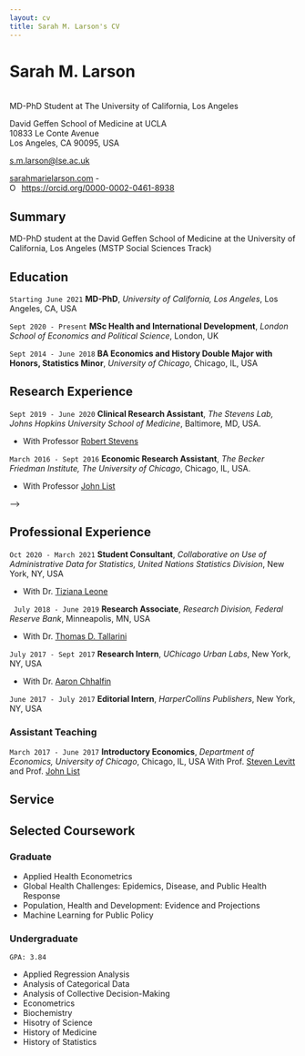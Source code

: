```yaml
---
layout: cv
title: Sarah M. Larson's CV
---
```

# Sarah M. Larson
<br/>
MD-PhD Student at The University of California, Los Angeles

David Geffen School of Medicine at UCLA<br/>
10833 Le Conte Avenue<br/>
Los Angeles, CA 90095, USA<br/>

<a href="mailto:s.m.larson@lse.ac.uk">s.m.larson@lse.ac.uk</a>

<div id="webaddress">
  <a href="https://sarahmarielarson.com"><i class="fas fa-home"></i> sarahmarielarson.com</a> -   
  <!-- <a href="https://arcade.cs.jhu.edu/"><i class="fas fa-users"></i> arcade.cs.jhu.edu</a> - -->
  <!-- <a href="https://cirl.lcsr.jhu.edu/"><i class="fas fa-users"></i> cirl.lcsr.jhu.edu</a><br/> -->
  <!-- <a href="https://scholar.google.com/citations?user=QX7AvxUAAAAJ&hl"><i class="fas fa-graduation-cap"></i> Benjamin D. Killeen</a> - -->
  <!-- <a href="https://orcid.org/0000-0003-2511-7929"><i class="ai ai-orcid"></i> 0000-0003-2511-7929</a> -  -->
  <!-- <a href="https://twitter.com/bdkilleen"><i class="fab fa-twitter"></i> @bdkilleen</a> -->
  <div itemscope itemtype="https://schema.org/Person"><a itemprop="sameAs" content="https://orcid.org/0000-0002-0461-8938" href="https://orcid.org/0000-0002-0461-8938" target="orcid.widget" rel="me noopener noreferrer" style="vertical-align:top;"><img src="https://orcid.org/sites/default/files/images/orcid_16x16.png" style="width:1em;margin-right:.5em;" alt="ORCID iD icon">https://orcid.org/0000-0002-0461-8938</a></div>
</div>

## Summary

MD-PhD student at the David Geffen School of Medicine at the University of California, Los Angeles (MSTP Social Sciences Track)


## Education

`Starting June 2021`
**MD-PhD**, *University of California, Los Angeles*, Los Angeles, CA, USA

`Sept 2020 - Present`
**MSc Health and International Development**, *London School of Economics and Political Science*, London, UK

`Sept 2014 - June 2018`
**BA Economics and History Double Major with Honors, Statistics Minor**, *University of Chicago*, Chicago, IL, USA




## Research Experience

`Sept 2019 - June 2020`
**Clinical Research Assistant**, *The Stevens Lab, Johns Hopkins University School of Medicine*, Baltimore, MD, USA.
- With Professor [Robert Stevens](https://www.hopkinsmedicine.org/research/labs/robert-stevens-lab)

`March 2016 - Sept 2016`
**Economic Research Assistant**, *The Becker Friedman Institute, The University of Chicago*, Chicago, IL, USA.
- With Professor [John List](https://voices.uchicago.edu/jlist/)


 -->

<!-- - Investigated object detection in image-based experiments for condensed matter physics. -->
<!--   - Honors Thesis: "Starting from Scratch: Deep Learning for Novel Scientific Image Analysis" -->
<!--   - Code: [github.com/benjamindkilleen/artifice](https://github.com/benjamindkilleen/artifice) -->
  
 
## Professional Experience

`Oct 2020 - March 2021`
**Student Consultant**, *Collaborative on Use of Administrative Data for Statistics, United Nations Statistics Division*, New York, NY, USA
- With Dr. [Tiziana Leone](https://www.lse.ac.uk/international-development/people/tiziana-leone)

` July 2018 - June 2019`
**Research Associate**, *Research Division, Federal Reserve Bank*, Minneapolis, MN, USA
- With Dr. [Thomas D. Tallarini](https://www.minneapolisfed.org/people/thomas-d-tallarini)

`July 2017 - Sept 2017`
**Research Intern**, *UChicago Urban Labs*, New York, NY, USA
- With Dr. [Aaron Chhalfin](http://achalfin.weebly.com/)

`June 2017 - July 2017`
**Editorial Intern**, *HarperCollins Publishers*, New York, NY, USA

<!--
## Selected Honors

`05/2020`
**Best Graduate Project Award**, *[Computer Integrated Surgical Systems and Technology](http://www.cs.jhu.edu/~cis/)* course,
*Johns Hopkins University*, USA.

`04/2020`
[**COVID-19 Dataset Award**](https://www.kaggle.com/data/139140#796870), *Kaggle*.
- For our county-level dataset in [[M-1]](#preprints).

`12/2019`
**Intuitive Surgical [Best Project Award](https://lcsr.jhu.edu/announcements/deep-learning-course-prepares-students-for-success-in-ai-careers/)**,
*[Deep Learning](https://deep.cs.jhu.edu)* course, *Johns Hopkins University*, USA.
- *Project:* *Enriching Unsupervised Feature Learning via Intermediate Subtasks.*
- With [Michael Peven](https://scholar.google.com/citations?user=QQhzlS4AAAAJ&hl=en), Shaoyan Pan,
  and Matthew Pittman.

  -->

<!--
## Publications
<!--
My publication list is also available on [Google
Scholar](https://scholar.google.com/citations?user=QX7AvxUAAAAJ&hl). Asterisk (\*) indicates equal
contribution.

### Peer-reviewed Journal Articles

`J-1` 
J. van, **S. Larson**, H. Kwon, C. Paxton, GD Hager. "Good Robot!": Efficient
Reinforcement Learning for Multi-Step Visual Tasks with Sim to Real Transfer. *IEEE Robotics and
Automation Letters*, vol. 5, no. 4, pp. 6724–6731, Oct. 2020. doi:
[10.1109/LRA.2020.3015448](https://dx.doi.org/10.1109/LRA.2020.3015448).


<!--
### Peer-reviewed Conference Papers

`C-3`

X. Liu\*, **B. D. Killeen**\*, A. Sinha, M. Ishii, G. Hager, R. Taylor, M. Unberath. Neighborhood
Normalization for Robust Geometric Feature Learning. To appear in *The IEEE/CVF Conference on
Computer Vision and Pattern Recognition*, 2021.

`C-2`
C. Gao, X. Liu, W. Gu, **B. D. Killeen**, M. Armand, R. Taylor, M. Unberath. Generalizing
Spatial Transformers to Projective Geometry with Applications to 2D/3D
Registrationc. *MICCAI*, 2020, [arxiv:2003.10987](https://arxiv.org/abs/2003.10987).

`C-1`
X. Liu, Y. Zhang, **B. Killeen**, M. Ishii, G. Hager, R. Taylor, M. Unberath. Extremely Dense Point
Correspondences using a Learned Feature Descriptor. *Proceedings of the IEEE/CVF Conference on
Computer Vision and Pattern Recognition*, pp. 4847-4856, 2020.

### Preprints

`M-2`
J. Y. Wu\*, **B. D. Killeen**\*, P. Nikutta, M. Thies, A. Zapaishchykova, S. Chakraborty,
M. Unberath. Changes in Reproductive Rate of SARS-CoV-2 Due to Non-pharmaceutical Interventions in
1,417 U.S. Counties. *medRxiv preprint*, Jun. 2020, doi:
[10.1101/2020.05.31.20118687](https://dx.doi.org/10.1101/2020.05.31.20118687).

`M-1`
**B. D. Killeen**\*, J. Y. Wu\*, K. Shah, A. Zapaishchykova, P. Nikutta, A. Tamhane, S. Chakraborty,
J. Wei, T. Gao, M. Thies, M. Unberath. A County-level Dataset for Informing the United States’
Response to COVID-19. *arXiv preprint*, 2020, [arXiv:2004.00756](http://arxiv.org/abs/2004.00756).

### Patents

`P-1` G. W. Burr and **B. D. Killeen**. 2020. Efficient Processing of Convolutional Neural Network
Layers Using Analog-memory-based Hardware. 20200117986, filed March 25, 2019, and issued April
16, 2020, [uspto.report/patent/app/20200117986](https://uspto.report/patent/app/20200117986).

## Selected Press

`2020` 
Dziarkach, Andrei. **"Details with Andrei Dziarkach."** *Voice of America*. November 21, 2020
Accessed November 26, 2020. [golosameriki.com/a/detali/5671254.html](https://www.golosameriki.com/a/detali/5671254.html).

BBC. **"Dog Training Technique Helps Robot Learn and Other News."** *BBC News*. October
30, 2020. Accessed October 31, 2020. [bbc.com/news/av/technology-54645279](https://www.bbc.com/news/av/technology-54645279).
-->
<!-- Rosso, Cami. **"New AI Trains Robots like Dogs."** *Psychology Today*. October 28, 2020. Accessed -->
<!-- October 28, 2020. -->
<!-- [psychologytoday.com/us/blog/the-future-brain/202010/new-ai-trains-robots-dogs](https://www.psychologytoday.com/us/blog/the-future-brain/202010/new-ai-trains-robots-dogs). -->

<!-- Heater, Brian. **"Teaching Robots through Positive Reinforcement."** *TechCrunch*. October -->
<!-- 26, 2020. Accessed October -->
<!-- 28, 2020. [techcrunch.com/2020/10/26/teaching-robots-through-positive-reinforcement/](https://techcrunch.com/2020/10/26/teaching-robots-through-positive-reinforcement/). -->
<!--
Rosen, Jill. **"Dog Training Methods Help JHU Teach Robots to Learn New Tricks."** The Johns
Hopkins University Hub. The Johns Hopkins University, October
26, 2020. [hub.jhu.edu/2020/10/26/positive-reinforcementfor-robots](https://hub.jhu.edu/2020/10/26/positive-reinforcementfor-robots/).

## Teaching
-->
<!-- Links: <i class="fas fa-home"></i> = course homepage, <i class="fab fa-github"></i> = GitHub page, <i class="fab fa-youtube"></i> = course YouTube channel -->

### Assistant Teaching

`March 2017 - June 2017`
 **Introductory Economics**, *Department of Economics, University of Chicago*, Chicago, IL, USA
With Prof. [Steven Levitt](https://voices.uchicago.edu/levitt/) and Prof. [John List](https://voices.uchicago.edu/jlist/)
<!-- - Wrote supplementary course material and held weekly lab sessions. -->
<!-- &nbsp;&nbsp;&nbsp;&nbsp; -->
<!-- <a href="https://github.com/benjamindkilleen/lsda"><i class="fab fa-github"></i></a> -->


<!--### Grading-->

<!-- `01/2019 - 08/2019` -->
<!-- *Department of Computer Science, University of Chicago*, Chicago, IL, USA -->
<!-- - \- **Scientific Visualization** -->
<!-- - \- **Introduction to Computer Science I** -->
<!-- - \- **Introduction to Computer Science II** -->


<!-- ## Supervision -->

<!-- `01/2021 - present` -->
<!-- - **Max Judish**, *Johns Hopkins University*, Baltimore, MD, USA. -->

<!-- `08/2020 - present` -->
<!-- - **Shreya Chakraborty**, *Johns Hopkins University*, Baltimore, MD, USA. -->

<!-- `12/2019 - 03/2020` -->
<!-- - **Philipp Nikutta**, *Johns Hopkins University*, Baltimore, MD, USA. -->

## Service

<!-- `2020 - present` -->
<!-- **Graduate Student Committee Representative**, [*Laboratory for Computational Sensing and Robotics*](https://lcsr.jhu.edu/), Baltimore, MD, USA. -->

<!-- `2019` -->
<!-- **Volunteer Instructor**, [*CompileHer*](https://compileher.com/), Chicago, IL, USA. -->

<!-- ### Peer Review -->

<!-- `2021` -->
<!-- <\!-- - \- IEEE International Conference on Computer Vision (ICCV) -\-> -->
<!-- - \- IEEE/CVF Conference on Computer Vision and Pattern Recognition (CVPR) -->

<!-- `2020` -->
<!-- - \- Nature Scientific Data -->

## Selected Coursework

### Graduate

- Applied Health Econometrics
- Global Health Challenges: Epidemics, Disease, and Public Health Response
- Population, Health and Development: Evidence and Projections
- Machine Learning for Public Policy 
<!-- - Nonlinear Optimization II -->
<!-- - Computer Integrated Surgery II -->
<!-- - Computer Integrated Surgery I  -->
<!-- - Deep Learning -->

### Undergraduate

`GPA: 3.84`
- Applied Regression Analysis 
- Analysis of Categorical Data
- Analysis of Collective Decision-Making
- Econometrics
- Biochemistry
- Hisotry of Science
- History of Medicine
- History of Statistics
<!-- - Scientific Visualization -->
<!-- - Programming Languages -->
<!-- - Networks and Distributed Systems -->
<!-- - Quantum Mechanics I \& II -->
<!-- - Intermediate Mechanics -->
<!-- - Electronics -->
<!-- - [Wizards](https://benjamindkilleen.com/posts/2020/10/how-to-hold-office-hours/) -->

<!-- \*Graduate level. -->

<!-- ## Projects -->

<!-- ## Memberships -->

<!-- `2020 - present` -->
<!-- - IEEE Graduate Student Member -->

<!-- ## Extracurricular

I am also an artist! Check out my work: [sarahmarielarson.com/artwork](https://sarahmarielarson.com/artwork) -->

<!--## Metadata

This document is available
- \- online: [sarahmarielarson.com/smlarson-cv](https://sarahmarielarson.com/smlarson-cv/).
- \- as a PDF: [sarahmarielarson.com/files/smlarson-cv.pdf](https://sarahmarielarson.com/files/smlarson-cv.pdf).

Created based on [markdown-cv](https://github.com/elipapa/markdown-cv) by
[Eliseo Papa](https://elipapa.github.io/) with styles based on
[David Whipp](https://davewhipp.github.io).  

[MIT License](https://opensource.org/licenses/MIT).

<br/>Last updated: March 2021<br/><br/>

